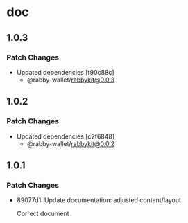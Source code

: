 # doc

## 1.0.3

### Patch Changes

- Updated dependencies [f90c88c]
  - @rabby-wallet/rabbykit@0.0.3

## 1.0.2

### Patch Changes

- Updated dependencies [c2f6848]
  - @rabby-wallet/rabbykit@0.0.2

## 1.0.1

### Patch Changes

- 89077d1: Update documentation: adjusted content/layout

  Correct document
